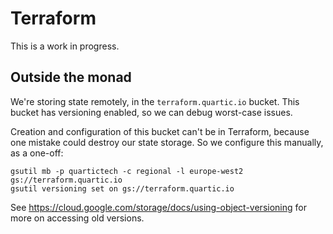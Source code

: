 # Terraform

This is a work in progress.

## Outside the monad

We're storing state remotely, in the `terraform.quartic.io` bucket.  This bucket has versioning enabled, so we can
debug worst-case issues.

Creation and configuration of this bucket can't be in Terraform, because one mistake could destroy our state storage.
So we configure this manually, as a one-off:

```
gsutil mb -p quartictech -c regional -l europe-west2 gs://terraform.quartic.io
gsutil versioning set on gs://terraform.quartic.io
```

See https://cloud.google.com/storage/docs/using-object-versioning for more on accessing old versions.